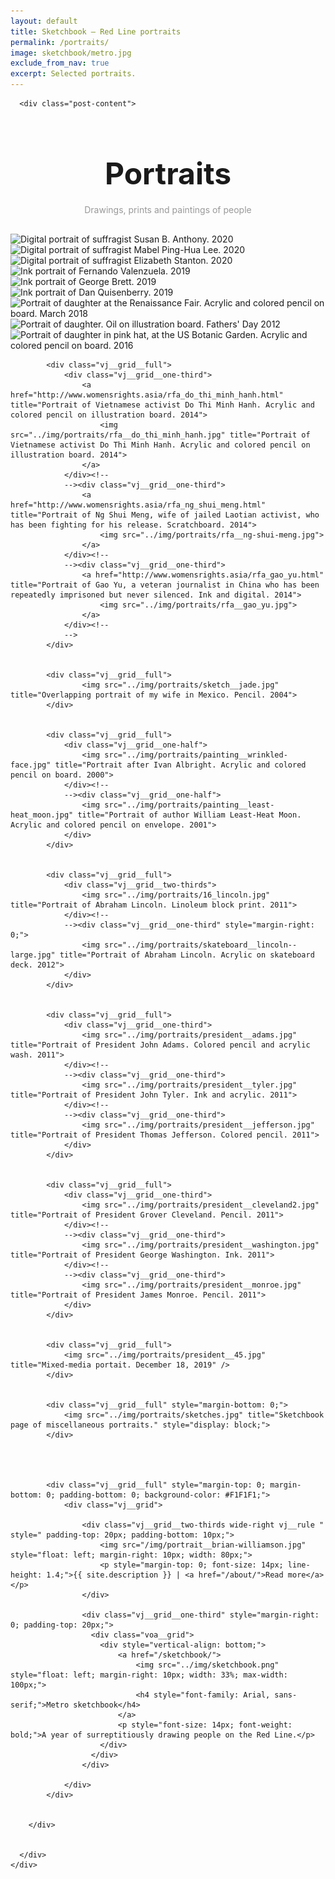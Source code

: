 ```yaml
---
layout: default
title: Sketchbook — Red Line portraits
permalink: /portraits/
image: sketchbook/metro.jpg
exclude_from_nav: true
excerpt: Selected portraits.
---
```


<article class="post">
<div class="vj__grid__full">
	<div class="vj__grid">

	  <div class="post-content">

<style type="text/css">
	.vj__grid__full	img {
		border: none !important;
	}
</style>

<div style="text-align: center; margin-top: 75px;">
	<h1 style="font-size: 48px; margin-bottom: 10px;">Portraits</h1>
	<h4 style="font-weight: normal; color: #999;">Drawings, prints and paintings of people</h4>
</div>

<div class="vj__grid__full " style="margin-top: 30px;">
			<div class="vj__grid__full">
				<div class="vj__grid__two-thirds">
					<img src="../img/portraits/suffragist__susan-b-anthony.jpg" title="Digital portrait of suffragist Susan B. Anthony. 2020">
				</div><!--
				--><div class="vj__grid__one-third">
					<img src="../img/portraits/suffragist__mabel-lee.jpg" title="Digital portrait of suffragist Mabel Ping-Hua Lee. 2020">
					<img src="../img/portraits/suffragist__elizabeth-stanton.jpg" title="Digital portrait of suffragist Elizabeth Stanton. 2020">
				</div>
			</div>
			<div class="vj__grid__full">
				<div class="vj__grid__one-third">
					<img src="../img/portraits/baseball__fernando-valenzuela.jpg" title="Ink portrait of Fernando Valenzuela. 2019">
				</div><!--
				--><div class="vj__grid__one-third">
					<img src="../img/portraits/baseball__george-brett.jpg" title="Ink portrait of George Brett. 2019">
				</div><!--
				--><div class="vj__grid__one-third">
					<img src="../img/portraits/baseball__dan-quisenberry.jpg" title="Ink portrait of Dan Quisenberry. 2019">
				</div><!--
				-->
			</div>
			<div class="vj__grid__full">
				<img src="../img/portraits/painting__girl-renaissance-fair.jpg" title="Portrait of daughter at the Renaissance Fair. Acrylic and colored pencil on board. March 2018" />
			</div>
			<div class="vj__grid__full">
				<div class="vj__grid__one-half">
					<img src="../img/portraits/painting__girl.jpg" title="Portrait of daughter. Oil on illustration board. Fathers' Day 2012">
				</div><!--
				--><div class="vj__grid__one-half">
					<img src="../img/portraits/painting__girl-in-hat--wide.jpg" title="Portrait of daughter in pink hat, at the US Botanic Garden. Acrylic and colored pencil on board. 2016">
				</div>
			</div>


			<div class="vj__grid__full">
				<div class="vj__grid__one-third">
					<a href="http://www.womensrights.asia/rfa_do_thi_minh_hanh.html" title="Portrait of Vietnamese activist Do Thi Minh Hanh. Acrylic and colored pencil on illustration board. 2014">
						<img src="../img/portraits/rfa__do_thi_minh_hanh.jpg" title="Portrait of Vietnamese activist Do Thi Minh Hanh. Acrylic and colored pencil on illustration board. 2014">
					</a>
				</div><!--
				--><div class="vj__grid__one-third">
					<a href="http://www.womensrights.asia/rfa_ng_shui_meng.html" title="Portrait of Ng Shui Meng, wife of jailed Laotian activist, who has been fighting for his release. Scratchboard. 2014">
						<img src="../img/portraits/rfa__ng-shui-meng.jpg">
					</a>
				</div><!--
				--><div class="vj__grid__one-third">
					<a href="http://www.womensrights.asia/rfa_gao_yu.html" title="Portrait of Gao Yu, a veteran journalist in China who has been repeatedly imprisoned but never silenced. Ink and digital. 2014">
						<img src="../img/portraits/rfa__gao_yu.jpg">
					</a>
				</div><!--
				-->
			</div>


			<div class="vj__grid__full">
					<img src="../img/portraits/sketch__jade.jpg" title="Overlapping portrait of my wife in Mexico. Pencil. 2004">
			</div>


			<div class="vj__grid__full">
				<div class="vj__grid__one-half">
					<img src="../img/portraits/painting__wrinkled-face.jpg" title="Portrait after Ivan Albright. Acrylic and colored pencil on board. 2000">
				</div><!--
				--><div class="vj__grid__one-half">
					<img src="../img/portraits/painting__least-heat_moon.jpg" title="Portrait of author William Least-Heat Moon. Acrylic and colored pencil on envelope. 2001">
				</div>
			</div>


			<div class="vj__grid__full">
				<div class="vj__grid__two-thirds">
					<img src="../img/portraits/16_lincoln.jpg" title="Portrait of Abraham Lincoln. Linoleum block print. 2011">
				</div><!--
				--><div class="vj__grid__one-third" style="margin-right: 0;">
					<img src="../img/portraits/skateboard__lincoln--large.jpg" title="Portrait of Abraham Lincoln. Acrylic on skateboard deck. 2012">
				</div>
			</div>


			<div class="vj__grid__full">
				<div class="vj__grid__one-third">
					<img src="../img/portraits/president__adams.jpg" title="Portrait of President John Adams. Colored pencil and acrylic wash. 2011">
				</div><!--
				--><div class="vj__grid__one-third">
					<img src="../img/portraits/president__tyler.jpg" title="Portrait of President John Tyler. Ink and acrylic. 2011">
				</div><!--
				--><div class="vj__grid__one-third">
					<img src="../img/portraits/president__jefferson.jpg" title="Portrait of President Thomas Jefferson. Colored pencil. 2011">
				</div>
			</div>


			<div class="vj__grid__full">
				<div class="vj__grid__one-third">
					<img src="../img/portraits/president__cleveland2.jpg" title="Portrait of President Grover Cleveland. Pencil. 2011">
				</div><!--
				--><div class="vj__grid__one-third">
					<img src="../img/portraits/president__washington.jpg" title="Portrait of President George Washington. Ink. 2011">
				</div><!--
				--><div class="vj__grid__one-third">
					<img src="../img/portraits/president__monroe.jpg" title="Portrait of President James Monroe. Pencil. 2011">
				</div>
			</div>


			<div class="vj__grid__full">
				<img src="../img/portraits/president__45.jpg" title="Mixed-media portait. December 18, 2019" />
			</div>


			<div class="vj__grid__full" style="margin-bottom: 0;">
				<img src="../img/portraits/sketches.jpg" title="Sketchbook page of miscellaneous portraits." style="display: block;">
			</div>




			<div class="vj__grid__full" style="margin-top: 0; margin-bottom: 0; padding-bottom: 0; background-color: #F1F1F1;">
				<div class="vj__grid">

					<div class="vj__grid__two-thirds wide-right vj__rule " style=" padding-top: 20px; padding-bottom: 10px;">
						<img src="/img/portrait__brian-williamson.jpg" style="float: left; margin-right: 10px; width: 80px;">
						<p style="margin-top: 0; font-size: 14px; line-height: 1.4;">{{ site.description }} | <a href="/about/">Read more</a></p>
					</div>

					<div class="vj__grid__one-third" style="margin-right: 0; padding-top: 20px;">
					  <div class="voa__grid">
					  	<div style="vertical-align: bottom;">
					  		<a href="/sketchbook/">
						  		<img src="../img/sketchbook.png" style="float: left; margin-right: 10px; width: 33%; max-width: 100px;">
								<h4 style="font-family: Arial, sans-serif;">Metro sketchbook</h4>
					  		</a>
						  	<p style="font-size: 14px; font-weight: bold;">A year of surreptitiously drawing people on the Red Line.</p>
						</div>
					  </div>
					</div>

				</div>
			</div>


		</div>


	  </div>
	</div>
</div>
</article>
